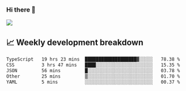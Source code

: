 ### Hi there 👋
<img align="center" src="https://github-readme-stats.vercel.app/api?username=Tumao727&show_icons=true&hide_title=true&theme=dracula" />


## 📈 Weekly development breakdown
<!--START_SECTION:waka-->

```txt
TypeScript   19 hrs 23 mins  ███████████████████▓░░░░░   78.38 %
CSS          3 hrs 47 mins   ████░░░░░░░░░░░░░░░░░░░░░   15.35 %
JSON         56 mins         █░░░░░░░░░░░░░░░░░░░░░░░░   03.78 %
Other        25 mins         ▒░░░░░░░░░░░░░░░░░░░░░░░░   01.70 %
YAML         5 mins          ░░░░░░░░░░░░░░░░░░░░░░░░░   00.37 %
```

<!--END_SECTION:waka-->